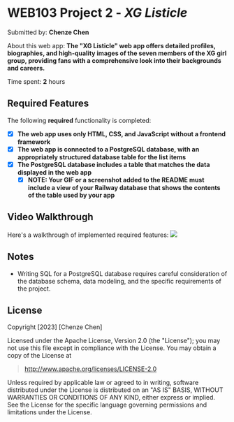 # WEB103 Project 2 - *XG Listicle*

Submitted by: **Chenze Chen**

About this web app: **The "XG Listicle" web app offers detailed profiles, biographies, and high-quality images of the seven members of the XG girl group, providing fans with a comprehensive look into their backgrounds and careers.**

Time spent: **2** hours

## Required Features

The following **required** functionality is completed:

<!-- Make sure to check off completed functionality below -->
- [x] **The web app uses only HTML, CSS, and JavaScript without a frontend framework**
- [x] **The web app is connected to a PostgreSQL database, with an appropriately structured database table for the list items**
- [x] **The PostgreSQL database includes a table that matches the data displayed in the web app**
  - [x] **NOTE: Your GIF or a screenshot added to the README must include a view of your Railway database that shows the contents of the table used by your app**

## Video Walkthrough

Here's a walkthrough of implemented required features:
![](https://github.com/chennychenze/xg-listicle/blob/main/walkthrough-2.gif)

## Notes

- Writing SQL for a PostgreSQL database requires careful consideration of the database schema, data modeling, and the specific requirements of the project.

## License

Copyright [2023] [Chenze Chen]

Licensed under the Apache License, Version 2.0 (the "License"); you may not use this file except in compliance with the License. You may obtain a copy of the License at

> http://www.apache.org/licenses/LICENSE-2.0

Unless required by applicable law or agreed to in writing, software distributed under the License is distributed on an "AS IS" BASIS, WITHOUT WARRANTIES OR CONDITIONS OF ANY KIND, either express or implied. See the License for the specific language governing permissions and limitations under the License.
